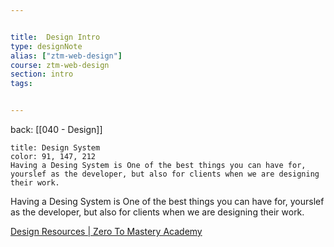 ```yaml
---


title:  Design Intro
type: designNote
alias: ["ztm-web-design"]
course: ztm-web-design
section: intro
tags: 


---
```

back: [[040 - Design]]


```ad-attention
title: Design System
color: 91, 147, 212
Having a Desing System is One of the best things you can have for, yourslef as the developer, but also for clients when we are designing their work.

```


Having a Desing System is One of the best things you can have for, yourslef as the developer, but also for clients when we are designing their work.

[Design Resources | Zero To Mastery Academy](https://academy.zerotomastery.io/courses/complete-web-and-mobile-designer/lectures/24090784)

